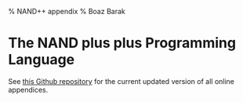 % NAND++ appendix
% Boaz Barak

# The NAND plus plus Programming Language

See [this Github repository](https://github.com/boazbk/nandnotebooks) for the current updated version of all online appendices.
